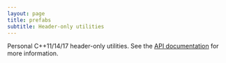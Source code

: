 ```yaml
---
layout: page
title: prefabs
subtitle: Header-only utilities
---
```


Personal C++11/14/17 header-only utilities. See the [API documentation][1] for 
more information.

[1]: https://mgradysaunders.github.io/prefabs/doxygen/html
